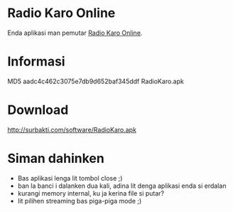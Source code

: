 Radio Karo Online
=========

Enda aplikasi man pemutar <a href="http://karo.or.id/radio">Radio Karo Online</a>.

Informasi
===
MD5
aadc4c462c3075e7db9d652baf345ddf  RadioKaro.apk

Download
===
http://surbakti.com/software/RadioKaro.apk


Siman dahinken
===
- Bas aplikasi lenga lit tombol close ;)
- ban la banci i dalanken dua kali, adina lit denga aplikasi enda si erdalan
- kurangi memory internal, ku ja kerina file si putar?
- lit pilihen streaming bas piga-piga mode ;)
